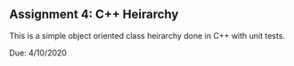 ## Assignment 4: C++ Heirarchy
This is a simple object oriented class heirarchy done in C++ with unit tests.

Due: 4/10/2020